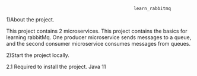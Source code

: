                                                     learn_rabbitmq
1)About the project.

This project contains 2 microservices. 
This project contains the basics for learning rabbitMq.
One producer microservice sends messages to a queue, and the second consumer microservice consumes messages from queues.

2)Start the project locally.

2.1 Required to install the project.
Java 11

